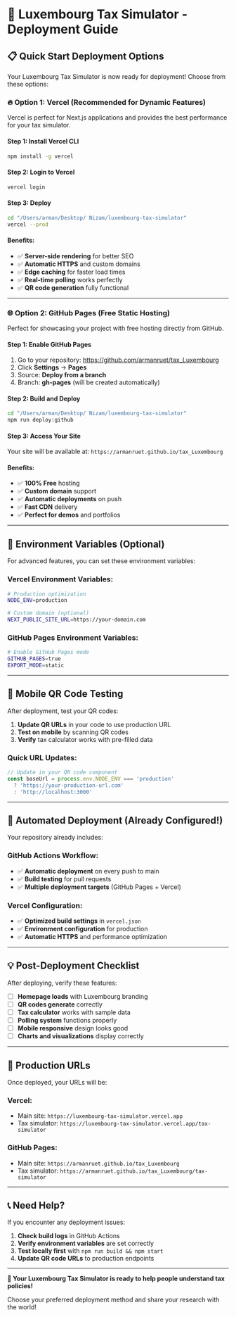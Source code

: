 # 🚀 Luxembourg Tax Simulator - Deployment Guide

## 📋 Quick Start Deployment Options

Your Luxembourg Tax Simulator is now ready for deployment! Choose from these options:

### 🔥 Option 1: Vercel (Recommended for Dynamic Features)

Vercel is perfect for Next.js applications and provides the best performance for your tax simulator.

#### **Step 1: Install Vercel CLI**
```bash
npm install -g vercel
```

#### **Step 2: Login to Vercel**
```bash
vercel login
```

#### **Step 3: Deploy**
```bash
cd "/Users/arman/Desktop/ Nizam/luxembourg-tax-simulator"
vercel --prod
```

#### **Benefits:**
- ✅ **Server-side rendering** for better SEO
- ✅ **Automatic HTTPS** and custom domains
- ✅ **Edge caching** for faster load times
- ✅ **Real-time polling** works perfectly
- ✅ **QR code generation** fully functional

---

### 🌐 Option 2: GitHub Pages (Free Static Hosting)

Perfect for showcasing your project with free hosting directly from GitHub.

#### **Step 1: Enable GitHub Pages**
1. Go to your repository: https://github.com/armanruet/tax_Luxembourg
2. Click **Settings** → **Pages**
3. Source: **Deploy from a branch**
4. Branch: **gh-pages** (will be created automatically)

#### **Step 2: Build and Deploy**
```bash
cd "/Users/arman/Desktop/ Nizam/luxembourg-tax-simulator"
npm run deploy:github
```

#### **Step 3: Access Your Site**
Your site will be available at: `https://armanruet.github.io/tax_Luxembourg`

#### **Benefits:**
- ✅ **100% Free** hosting
- ✅ **Custom domain** support
- ✅ **Automatic deployments** on push
- ✅ **Fast CDN** delivery
- ✅ **Perfect for demos** and portfolios

---

## 🔧 Environment Variables (Optional)

For advanced features, you can set these environment variables:

### **Vercel Environment Variables:**
```bash
# Production optimization
NODE_ENV=production

# Custom domain (optional)
NEXT_PUBLIC_SITE_URL=https://your-domain.com
```

### **GitHub Pages Environment Variables:**
```bash
# Enable GitHub Pages mode
GITHUB_PAGES=true
EXPORT_MODE=static
```

---

## 📱 Mobile QR Code Testing

After deployment, test your QR codes:

1. **Update QR URLs** in your code to use production URL
2. **Test on mobile** by scanning QR codes
3. **Verify** tax calculator works with pre-filled data

### **Quick URL Updates:**
```typescript
// Update in your QR code component
const baseUrl = process.env.NODE_ENV === 'production' 
  ? 'https://your-production-url.com' 
  : 'http://localhost:3000'
```

---

## 🚀 Automated Deployment (Already Configured!)

Your repository already includes:

### **GitHub Actions Workflow:**
- ✅ **Automatic deployment** on every push to main
- ✅ **Build testing** for pull requests
- ✅ **Multiple deployment targets** (GitHub Pages + Vercel)

### **Vercel Configuration:**
- ✅ **Optimized build settings** in `vercel.json`
- ✅ **Environment configuration** for production
- ✅ **Automatic HTTPS** and performance optimization

---

## 💡 Post-Deployment Checklist

After deploying, verify these features:

- [ ] **Homepage loads** with Luxembourg branding
- [ ] **QR codes generate** correctly
- [ ] **Tax calculator** works with sample data
- [ ] **Polling system** functions properly
- [ ] **Mobile responsive** design looks good
- [ ] **Charts and visualizations** display correctly

---

## 🎯 Production URLs

Once deployed, your URLs will be:

### **Vercel:**
- Main site: `https://luxembourg-tax-simulator.vercel.app`
- Tax simulator: `https://luxembourg-tax-simulator.vercel.app/tax-simulator`

### **GitHub Pages:**
- Main site: `https://armanruet.github.io/tax_Luxembourg`
- Tax simulator: `https://armanruet.github.io/tax_Luxembourg/tax-simulator`

---

## 📞 Need Help?

If you encounter any deployment issues:

1. **Check build logs** in GitHub Actions
2. **Verify environment variables** are set correctly
3. **Test locally first** with `npm run build && npm start`
4. **Update QR code URLs** to production endpoints

---

**🎉 Your Luxembourg Tax Simulator is ready to help people understand tax policies!**

Choose your preferred deployment method and share your research with the world!